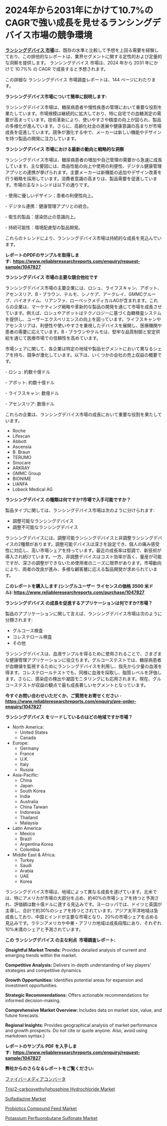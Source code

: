 <p><h1>2024年から2031年にかけて10.7%のCAGRで強い成長を見せるランシングデバイス市場の競争環境</h1></p><p data-sourcepos="1:1-1:157"><strong><a href="https://www.reliableresearchreports.com/lancing-devices-r1047827?utm_campaign=107&utm_medium=36&utm_source=Github&utm_content=ia&utm_term=07122024&utm_id=lancing-devices">ランシングデバイス 市場</a></strong>は、既存の水準と比較して予想を上回る需要を経験しており、この排他的なレポートは、業界セグメントに関する定性的および定量的な洞察を提供します。 ランシングデバイス 市場は、2024 年から 2031 年にかけて 10.7%% の CAGR で成長すると予想されます。</p>
<p data-sourcepos="3:1-3:50">この詳細な ランシングデバイス 市場調査レポートは、144 ページにわたります。</p>
<p><strong>ランシングデバイス市場について簡単に説明します:</strong></p>
<p><p>ランシングデバイス市場は、糖尿病患者や慢性疾患の管理において重要な役割を果たしています。市場規模は継続的に拡大しており、特に自宅での血糖測定の需要が高まっています。技術革新により、使いやすさや精度の向上が図られ、製品の多様化が進んでいます。さらに、高齢化社会の進展や健康意識の高まりが市場成長を促進しています。競争が激化する中で、メーカーは新しい機能やデザインを持つ製品の開発に注力しています。</p></p>
<p><strong>ランシングデバイス 市場における最新の動向と戦略的な洞察</strong></p>
<p><p>ランシングデバイス市場は、糖尿病患者の増加や自己管理の需要から急速に成長しています。主な要因には、商品性能の向上や使用の利便性、デジタル健康管理アプリとの連携が挙げられます。主要メーカーは新機能の追加やデザイン改善を行う戦略を採用しています。消費者意識の高まりは、製品需要を促進しています。市場の主なトレンドは以下の通りです。</p><p>- 使用に優しいデザイン：患者の利便性向上。</p><p>- デジタル連携：健康管理アプリとの統合。</p><p>- 衛生的製品：感染防止の意識向上。</p><p>- 持続可能性：環境配慮型の製品開発。 </p><p>これらのトレンドにより、ランシングデバイス市場は持続的な成長を見込んでいます。</p></p>
<p><strong>レポートのPDFのサンプルを取得します</strong><strong>:&nbsp;&nbsp;<a href="https://www.reliableresearchreports.com/enquiry/request-sample/1047827?utm_campaign=107&utm_medium=36&utm_source=Github&utm_content=ia&utm_term=07122024&utm_id=lancing-devices">https://www.reliableresearchreports.com/enquiry/request-sample/1047827</a></strong></p>
<p><strong>ランシングデバイス 市場の主要な競合他社です</strong></p>
<p><p>ランシングデバイス市場の主要企業には、ロシュ、ライフスキャン、アボット、アセンスリア、B・ブラウン、テルモ、シノケア、アークレイ、GMMCグループ、バイオナイム、リアンファ、ローベックメディカルAGが含まれます。これらの企業は、マーケティング戦略や革新的な製品の開発を通じて市場を成長させています。例えば、ロシュやアボットはテクノロジーに基づく血糖検査システムを提供し、ユーザーエクスペリエンスの向上を図っています。ライフスキャンやアセンスリアは、利便性や使いやすさを重視したデバイスを展開し、医療機関や患者の需要に応えています。B・ブラウンやテルモは、堅牢な品質制御と安定供給を通じて医療市場での信頼性を高めています。</p><p>市場シェアに関して、各企業は特定の地域や製品セグメントにおいて異なるシェアを持ち、競争が激化しています。以下は、いくつかの会社の売上収益の概要です。</p><p>- ロシュ: 約数十億ドル</p><p>- アボット: 約数十億ドル</p><p>- ライフスキャン: 数億ドル</p><p>- アセンスリア: 数億ドル</p><p>これらの企業は、ランシングデバイス市場の成長において重要な役割を果たしています。</p></p>
<p><ul><li>Roche</li><li>Lifescan</li><li>Abbott</li><li>Ascensia</li><li>B. Braun</li><li>TERUMO</li><li>Sinocare</li><li>ARKRAY</li><li>GMMC Group</li><li>BIONIME</li><li>LIANFA</li><li>Lobeck Medical AG</li></ul></p>
<p><strong>ランシングデバイス の種類は何ですか?市場で入手可能ですか？</strong></p>
<p>製品タイプに関しては、ランシングデバイス市場は次のように分けられます:</p>
<p><ul><li>調整可能なランシングデバイス</li><li>調整不可能なランシングデバイス</li></ul></p>
<p><p>ランシングデバイスには、調整可能ランシングデバイスと非調整ランシングデバイスの2種類があります。調整可能デバイスは深さを設定でき、個人の痛み感受性に対応し、高い市場シェアを持っています。最近の成長率は堅調で、新技術が導入され続けています。一方、非調整デバイスはコスト効率が高く、量産が可能ですが、深さの調整ができないため使用者のニーズに限界があります。市場動向により、両者の改良が進み、多様な顧客層に応える製品開発が求められています。</p></p>
<p><strong>このレポートを購入します (シングルユーザー ライセンスの価格 3500 米ドル):&nbsp;<a href="https://www.reliableresearchreports.com/purchase/1047827?utm_campaign=107&utm_medium=36&utm_source=Github&utm_content=ia&utm_term=07122024&utm_id=lancing-devices">https://www.reliableresearchreports.com/purchase/1047827</a></strong></p>
<p><strong>ランシングデバイス の成長を促進するアプリケーションは何ですか?市場？</strong></p>
<p>製品のアプリケーションに関して言えば、ランシングデバイス市場は次のように分類されます:</p>
<p><ul><li>グルコース検査</li><li>コレステロール検査</li><li>その他</li></ul></p>
<p><p>ランシングデバイスは、血液サンプルを得るために使用されることで、さまざまな健康管理アプリケーションに役立ちます。グルコーステストでは、糖尿病患者が血糖値を監視するためにランシングデバイスを利用し、指先から少量の血液を得ます。コレステロールテストでも、同様に血液を採取し、脂質レベルを評価します。さらに、感染症の検出や凝固モニタリングにも応用されます。現在、グルコーステストが収益の観点で最も成長著しいセグメントとなっています。</p></p>
<p><strong>今すぐお問い合わせいただくか、ご質問をお寄せください</strong><strong>&nbsp;</strong>-<strong><a href="https://www.reliableresearchreports.com/enquiry/pre-order-enquiry/1047827?utm_campaign=107&utm_medium=36&utm_source=Github&utm_content=ia&utm_term=07122024&utm_id=lancing-devices">https://www.reliableresearchreports.com/enquiry/pre-order-enquiry/1047827</a></strong></p>
<p><strong>ランシングデバイス をリードしているのはどの地域ですか市場？</strong></p>
<p><ul>
    <li>
        North America:
        <ul>
            <li>United States</li>
            <li>Canada</li>
        </ul>
    </li>
    <li>
        Europe:
        <ul>
            <li>Germany</li>
            <li>France</li>
            <li>U.K.</li>
            <li>Italy</li>
            <li>Russia</li>
        </ul>
    </li>
    <li>
        Asia-Pacific:
        <ul>
            <li>China</li>
            <li>Japan</li>
            <li>South Korea</li>
            <li>India</li>
            <li>Australia</li>
            <li>China Taiwan</li>
            <li>Indonesia</li>
            <li>Thailand</li>
            <li>Malaysia</li>
        </ul>
    </li>
    <li>
        Latin America:
        <ul>
            <li>Mexico</li>
            <li>Brazil</li>
            <li>Argentina Korea</li>
            <li>Colombia</li>
        </ul>
    </li>
    <li>
        Middle East & Africa:
        <ul>
            <li>Turkey</li>
            <li>Saudi</li>
            <li>Arabia</li>
            <li>UAE</li>
            <li>Korea</li>
        </ul>
    </li>
    </ul></p>
<p><p>ランシングデバイス市場は、地域によって異なる成長を遂げています。北米では、特にアメリカが市場の大部分を占め、約40%の市場シェアを持つと予測され、評価額は数十億ドルに達する見込みです。ヨーロッパでは、ドイツと英国が主導し、合計で約30%のシェアを持つとされています。アジア太平洋地域は急成長しており、中国とインドが主要な市場となり、20%の市場シェアを占める見込みです。ラテンアメリカや中東・アフリカ地域は成長段階にあり、それぞれ10%未満のシェアと予測されています。</p></p>
<p><strong>この ランシングデバイス の主な利点&nbsp; 市場調査レポート:</strong></p>
<p><strong>{Insightful Market Trends:</strong> Provides detailed analysis of current and emerging trends within the market.</p>
<p><strong>Competitive Analysis:</strong> Delivers in-depth understanding of key players' strategies and competitive dynamics.</p>
<p><strong>Growth Opportunities:</strong> Identifies potential areas for expansion and investment opportunities.</p>
<p><strong>Strategic Recommendations:</strong> Offers actionable recommendations for informed decision-making.</p>
<p><strong>Comprehensive Market Overview: </strong>Includes data on market size, value, and future forecasts.</p>
<p><strong>Regional Insights: </strong>Provides geographical analysis of market performance and growth prospects. Do not cite or quote anyone. Also, avoid using markdown syntax.}</p>
<p><strong>レポートのサンプル PDF を入手します:&nbsp;</strong><strong>&nbsp;<a href="https://www.reliableresearchreports.com/enquiry/request-sample/1047827?utm_campaign=107&utm_medium=36&utm_source=Github&utm_content=ia&utm_term=07122024&utm_id=lancing-devices">https://www.reliableresearchreports.com/enquiry/request-sample/1047827</a></strong></p>
<p></p>
<p><strong>弊社からのさらなるレポートをご覧ください:</strong></p>
<p><p><a href="https://github.com/mohamedbakry57/Market-Research-Report-List-6/blob/main/949780627249.md?utm_campaign=107&utm_medium=36&utm_source=Github&utm_content=ia&utm_term=07122024&utm_id=lancing-devices">ファイバーメディアコンバータ</a></p><p><a href="https://issuu.com/reportprime-2/docs/tris2-carboxyethylphosphine-hydrochloride-market-s?utm_campaign=107&utm_medium=36&utm_source=Github&utm_content=ia&utm_term=07122024&utm_id=lancing-devices">Tris(2-carboxyethyl)phosphine Hydrochloride Market</a></p><p><a href="https://www.linkedin.com/pulse/investigating-sulfadiazine-market-size-projected-cagr-e9o1e?utm_campaign=107&utm_medium=36&utm_source=Github&utm_content=ia&utm_term=07122024&utm_id=lancing-devices">Sulfadiazine Market</a></p><p><a href="https://github.com/luckyshygirl/Market-Research-Report-List-7/blob/main/probiotics-compound-feed-market.md?utm_campaign=107&utm_medium=36&utm_source=Github&utm_content=ia&utm_term=07122024&utm_id=lancing-devices">Probiotics Compound Feed Market</a></p><p><a href="https://www.linkedin.com/pulse/potassium-perfluorobutane-sulfonate-market-analysis-identifying-7zaae?utm_campaign=107&utm_medium=36&utm_source=Github&utm_content=ia&utm_term=07122024&utm_id=lancing-devices">Potassium Perfluorobutane Sulfonate Market</a></p></p>